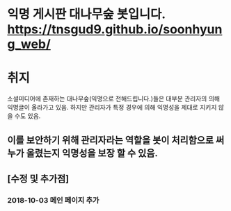 ﻿익명 게시판 대나무숲 봇입니다.
 https://tnsgud9.github.io/soonhyung_web/
=============
<h1>취지</h1>
소셜미디어에 존재하는 대나무숲(익명으로 전해드립니다.)들은 대부분 관리자의 의해 익명글이 올라가고 있음.
하지만 관리자가 특정 경우에 의해 익명성을 제대로 지키지 않을 수도 있음.

이를 보안하기 위해 관리자라는 역할을 봇이 처리함으로 써 누가 올렸는지 익명성을 보장 할 수 있음. 
-------------
## [수정 및 추가점]
###  2018-10-03 메인 페이지 추가

